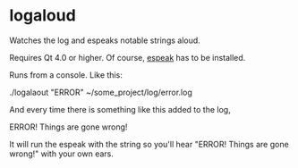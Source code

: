 logaloud
========

Watches the log and espeaks notable strings aloud.

Requires Qt 4.0 or higher.
Of course, <a href="http://espeak.sourceforge.net/">espeak</a> has to be installed.

Runs from a console. Like this:

  ./logalaout "ERROR" ~/some_project/log/error.log
  
And every time there is something like this added to the log,

  ERROR! Things are gone wrong!
  
It will run the espeak with the string so you'll hear "ERROR! Things are gone wrong!" with your own ears.
